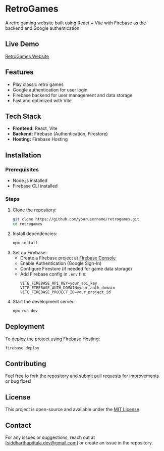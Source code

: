 # RetroGames

A retro gaming website built using React + Vite with Firebase as the backend and Google authentication.

## Live Demo
[RetroGames Website](https://retrogames-bysid.firebaseapp.com/)

## Features
- Play classic retro games
- Google authentication for user login
- Firebase backend for user management and data storage
- Fast and optimized with Vite

## Tech Stack
- **Frontend:** React, Vite
- **Backend:** Firebase (Authentication, Firestore)
- **Hosting:** Firebase Hosting

## Installation
### Prerequisites
- Node.js installed
- Firebase CLI installed

### Steps
1. Clone the repository:
   ```bash
   git clone https://github.com/yourusername/retrogames.git
   cd retrogames
   ```
2. Install dependencies:
   ```bash
   npm install
   ```
3. Set up Firebase:
   - Create a Firebase project at [Firebase Console](https://console.firebase.google.com/)
   - Enable Authentication (Google Sign-In)
   - Configure Firestore (if needed for game data storage)
   - Add Firebase config in `.env` file:
     ```env
     VITE_FIREBASE_API_KEY=your_api_key
     VITE_FIREBASE_AUTH_DOMAIN=your_auth_domain
     VITE_FIREBASE_PROJECT_ID=your_project_id
     ```
4. Start the development server:
   ```bash
   npm run dev
   ```

## Deployment
To deploy the project using Firebase Hosting:
```bash
firebase deploy
```

## Contributing
Feel free to fork the repository and submit pull requests for improvements or bug fixes!

## License
This project is open-source and available under the [MIT License](LICENSE).

## Contact
For any issues or suggestions, reach out at [siddharthapittala.dev@gmail.com] or create an issue in the repository.